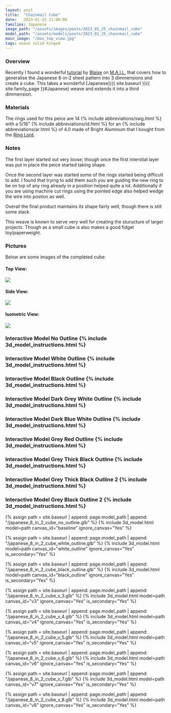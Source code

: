 ```yaml
---
layout: post
title:  "Chainmail Cube"
date:   2023-01-25 11:00:00
families: Japanese
image_path: "/assets/images/posts/2023_01_25_chainmail_cube"
model_path: "/assets/models/posts/2023_01_25_chainmail_cube"
main_image: "/box_top_view.jpg"
tags: weave solid kinged
---
```


### Overview

Recently I found a wonderful [tutorial](https://www.mailleartisans.org/articles/articledisplay.php?key=145) by [Blaise](https://www.mailleartisans.org/members/memberdisplay.php?key=249) on [M.A.I.L.](https://www.mailleartisans.org/) that covers how to generalise the Japanese 8-in-2 sheet pattern into 3 dimmensions and create a cube. This takes a wonderful [Japanese]({{ site.baseurl }}{{ site.family_page }}#Japanese) weave and extends it into a third dimmension.

### Materials

The rings used for this peice are 14 {% include abbreviations/swg.html %} with a 5/16" {% include abbreviations/id.html %} for an {% include abbreviations/ar.html %} of 4.0 made of Bright Aluminum that I bought from the [Ring Lord](https://theringlord.com/).

### Notes

The first layer started out very loose; though once the first interstial layer was put in place the peice started taking shape.

Once the second layer was started some of the rings started being difficult to add. I found that trying to add them such you are guiding the new ring to be on top of any ring already in a position helped quite a lot. Additionally if you are using machine cut rings using the pointed edge also helped wedge the wire into postion as well.

Overall the final product maintains its shape fairly well, though there is still some slack.

This weave is known to serve very well for creating the sturucture of larger projects. Though as a small cube is also makes a good fidget toy/paperweight.

### Pictures

Below are some images of the completed cube:

#### Top View:

<img style="max-width: min(500px, 100%)" src="{{ site.baseurl }}{{ page.image_path }}/box_top_view.jpg">

#### Side View:

<img style="max-width: min(500px, 100%)" src="{{ site.baseurl }}{{ page.image_path }}/box_side_view.jpg">

#### Isometric View:

<img style="max-width: min(500px, 100%)" src="{{ site.baseurl }}{{ page.image_path }}/box_isometric_view.jpg">


### Interactive Model No Outline {% include 3d_model_instructions.html %}

<canvas class="model_canvas" id="baseline"></canvas>

### Interactive Model White Outline {% include 3d_model_instructions.html %}

<canvas class="model_canvas" id="white_outline"></canvas>


### Interactive Model Black Outline {% include 3d_model_instructions.html %}

<canvas class="model_canvas" id="black_outline"></canvas>


### Interactive Model Dark Grey White Outline {% include 3d_model_instructions.html %}

<canvas class="model_canvas" id="v3"></canvas>


### Interactive Model Dark Blue White Outline {% include 3d_model_instructions.html %}

<canvas class="model_canvas" id="v4"></canvas>


### Interactive Model Grey Red Outline {% include 3d_model_instructions.html %}

<canvas class="model_canvas" id="v5"></canvas>


### Interactive Model Grey Thick Black Outline {% include 3d_model_instructions.html %}

<canvas class="model_canvas" id="v6"></canvas>


### Interactive Model Grey Thick Black Outline 2 {% include 3d_model_instructions.html %}

<canvas class="model_canvas" id="v7"></canvas>


### Interactive Model Grey Black Outline 2 {% include 3d_model_instructions.html %}

<canvas class="model_canvas" id="v8"></canvas>


{% assign path = site.baseurl | append: page.model_path | append: "/japanese_8_in_2_cube_no_outline.glb" %}
{% include  3d_model.html model=path canvas_id="baseline" ignore_canvas="Yes" %}

{% assign path = site.baseurl | append: page.model_path | append: "/japanese_8_in_2_cube_white_outline.glb" %}
{% include  3d_model.html model=path canvas_id="white_outline" ignore_canvas="Yes" is_secondary="Yes" %}

{% assign path = site.baseurl | append: page.model_path | append: "/japanese_8_in_2_cube_black_outline.glb" %}
{% include  3d_model.html model=path canvas_id="black_outline" ignore_canvas="Yes" is_secondary="Yes" %}

{% assign path = site.baseurl | append: page.model_path | append: "/japanese_8_in_2_cube_v_3.glb" %}
{% include  3d_model.html model=path canvas_id="v3" ignore_canvas="Yes" is_secondary="Yes" %}

{% assign path = site.baseurl | append: page.model_path | append: "/japanese_8_in_2_cube_v_4.glb" %}
{% include  3d_model.html model=path canvas_id="v4" ignore_canvas="Yes" is_secondary="Yes" %}

{% assign path = site.baseurl | append: page.model_path | append: "/japanese_8_in_2_cube_v_5.glb" %}
{% include  3d_model.html model=path canvas_id="v5" ignore_canvas="Yes" is_secondary="Yes" %}

{% assign path = site.baseurl | append: page.model_path | append: "/japanese_8_in_2_cube_v_6.glb" %}
{% include  3d_model.html model=path canvas_id="v6" ignore_canvas="Yes" is_secondary="Yes" %}

{% assign path = site.baseurl | append: page.model_path | append: "/japanese_8_in_2_cube_v_7.glb" %}
{% include  3d_model.html model=path canvas_id="v7" ignore_canvas="Yes" is_secondary="Yes" %}

{% assign path = site.baseurl | append: page.model_path | append: "/japanese_8_in_2_cube_v_8.glb" %}
{% include  3d_model.html model=path canvas_id="v8" ignore_canvas="Yes" is_secondary="Yes" %}
